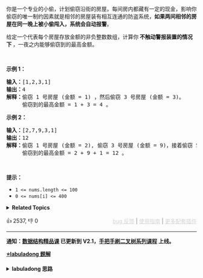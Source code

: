 <p>你是一个专业的小偷，计划偷窃沿街的房屋。每间房内都藏有一定的现金，影响你偷窃的唯一制约因素就是相邻的房屋装有相互连通的防盗系统，<strong>如果两间相邻的房屋在同一晚上被小偷闯入，系统会自动报警</strong>。</p>

<p>给定一个代表每个房屋存放金额的非负整数数组，计算你<strong> 不触动警报装置的情况下 </strong>，一夜之内能够偷窃到的最高金额。</p>

<p>&nbsp;</p>

<p><strong>示例 1：</strong></p>

<pre>
<strong>输入：</strong>[1,2,3,1]
<strong>输出：</strong>4
<strong>解释：</strong>偷窃 1 号房屋 (金额 = 1) ，然后偷窃 3 号房屋 (金额 = 3)。
&nbsp;    偷窃到的最高金额 = 1 + 3 = 4 。</pre>

<p><strong>示例 2：</strong></p>

<pre>
<strong>输入：</strong>[2,7,9,3,1]
<strong>输出：</strong>12
<strong>解释：</strong>偷窃 1 号房屋 (金额 = 2), 偷窃 3 号房屋 (金额 = 9)，接着偷窃 5 号房屋 (金额 = 1)。
&nbsp;    偷窃到的最高金额 = 2 + 9 + 1 = 12 。
</pre>

<p>&nbsp;</p>

<p><strong>提示：</strong></p>

<ul> 
 <li><code>1 &lt;= nums.length &lt;= 100</code></li> 
 <li><code>0 &lt;= nums[i] &lt;= 400</code></li> 
</ul>

<details><summary><strong>Related Topics</strong></summary>数组 | 动态规划</details><br>

<div>👍 2537, 👎 0<span style='float: right;'><span style='color: gray;'><a href='https://github.com/labuladong/fucking-algorithm/discussions/939' target='_blank' style='color: lightgray;text-decoration: underline;'>bug 反馈</a> | <a href='https://labuladong.gitee.io/article/fname.html?fname=jb插件简介' target='_blank' style='color: lightgray;text-decoration: underline;'>使用指南</a> | <a href='https://labuladong.github.io/algo/images/others/%E5%85%A8%E5%AE%B6%E6%A1%B6.jpg' target='_blank' style='color: lightgray;text-decoration: underline;'>更多配套插件</a></span></span></div>

<div id="labuladong"><hr>

**通知：[数据结构精品课](https://aep.h5.xeknow.com/s/1XJHEO) 已更新到 V2.1，[手把手刷二叉树系列课程](https://aep.xet.tech/s/3YGcq3) 上线。**



<p><strong><a href="https://labuladong.github.io/article/slug.html?slug=house-robber" target="_blank">⭐️labuladong 题解</a></strong></p>
<details><summary><strong>labuladong 思路</strong></summary>

## 基本思路

PS：这道题在[《算法小抄》](https://item.jd.com/12759911.html) 的第 201 页。

假想你就是这个强盗，从左到右走过这一排房子，在每间房子前都有两种**选择**：抢或者不抢。

当你走过了最后一间房子后，你就没得抢了，能抢到的钱显然是 0（**base case**）。

以上已经明确了「状态」和「选择」：**你面前房子的索引就是状态，抢和不抢就是选择**。

![](https://labuladong.github.io/pictures/robber/1.jpg)

状态转移方程：

```java
int res = Math.max(
    // 不抢，去下家
    dp(nums, start + 1),
    // 抢，去下下家
    nums[start] + dp(nums, start + 2)
);
```

打家劫舍系列问题还可以进一步优化，见文章详解，这里只给出最通用的框架性解法。

**详细题解：[一个方法团灭 LeetCode 打家劫舍问题](https://labuladong.github.io/article/fname.html?fname=抢房子)**

**标签：[一维动态规划](https://mp.weixin.qq.com/mp/appmsgalbum?__biz=MzAxODQxMDM0Mw==&action=getalbum&album_id=2122007027366395905)，[动态规划](https://mp.weixin.qq.com/mp/appmsgalbum?__biz=MzAxODQxMDM0Mw==&action=getalbum&album_id=1318881141113536512)**

## 解法代码

提示：🟢 标记的是我写的解法代码，🤖 标记的是 chatGPT 翻译的多语言解法代码。如有错误，可以 [点这里](https://github.com/labuladong/fucking-algorithm/issues/1113) 反馈和修正。

<div class="tab-panel"><div class="tab-nav">
<button data-tab-item="cpp" class="tab-nav-button btn " data-tab-group="default" onclick="switchTab(this)">cpp🤖</button>

<button data-tab-item="python" class="tab-nav-button btn " data-tab-group="default" onclick="switchTab(this)">python🤖</button>

<button data-tab-item="java" class="tab-nav-button btn active" data-tab-group="default" onclick="switchTab(this)">java🟢</button>

<button data-tab-item="go" class="tab-nav-button btn " data-tab-group="default" onclick="switchTab(this)">go🤖</button>

<button data-tab-item="javascript" class="tab-nav-button btn " data-tab-group="default" onclick="switchTab(this)">javascript🤖</button>
</div><div class="tab-content">
<div data-tab-item="cpp" class="tab-item " data-tab-group="default"><div class="highlight">

```cpp
// 注意：cpp 代码由 chatGPT🤖 根据我的 java 代码翻译，旨在帮助不同背景的读者理解算法逻辑。
// 本代码已经通过力扣的测试用例，应该可直接成功提交。

class Solution {
private:
    // 备忘录
    vector<int> memo;
public:
    // 主函数
    int rob(vector<int>& nums) {
        // 初始化备忘录
        memo = vector<int>(nums.size(), -1);
        // 强盗从第 0 间房子开始抢劫
        return dp(nums, 0);
    }

    // 返回 dp[start..] 能抢到的最大值
    int dp(vector<int>& nums, int start) {
        if (start >= nums.size()) {
            return 0;
        }
        // 避免重复计算
        if (memo[start] != -1) {
            return memo[start];
        }

        int res = max(dp(nums, start + 1), nums[start] + dp(nums, start + 2));
        // 记入备忘录
        memo[start] = res;
        return res;
    }
};
```

</div></div>

<div data-tab-item="python" class="tab-item " data-tab-group="default"><div class="highlight">

```python
# 注意：python 代码由 chatGPT🤖 根据我的 java 代码翻译，旨在帮助不同背景的读者理解算法逻辑。
# 本代码已经通过力扣的测试用例，应该可直接成功提交。

class Solution:
    def __init__(self):
        self.memo = []

    def rob(self, nums: List[int]) -> int:
        self.memo = [-1] * len(nums)
        # 强盗从第 0 间房子开始抢劫
        return self.dp(nums, 0)

    # 返回 dp[start..] 能抢到的最大值
    def dp(self, nums: List[int], start: int) -> int:
        if start >= len(nums):
            return 0
        # 避免重复计算
        if self.memo[start] != -1:
            return self.memo[start]

        res = max(self.dp(nums, start + 1),
                  nums[start] + self.dp(nums, start + 2))
        # 记入备忘录
        self.memo[start] = res
        return res
```

</div></div>

<div data-tab-item="java" class="tab-item active" data-tab-group="default"><div class="highlight">

```java
class Solution {
    // 备忘录
    private int[] memo;
    // 主函数
    public int rob(int[] nums) {
        // 初始化备忘录
        memo = new int[nums.length];
        Arrays.fill(memo, -1);
        // 强盗从第 0 间房子开始抢劫
        return dp(nums, 0);
    }

    // 返回 dp[start..] 能抢到的最大值
    private int dp(int[] nums, int start) {
        if (start >= nums.length) {
            return 0;
        }
        // 避免重复计算
        if (memo[start] != -1) return memo[start];

        int res = Math.max(dp(nums, start + 1),
                nums[start] + dp(nums, start + 2));
        // 记入备忘录
        memo[start] = res;
        return res;
    }
}
```

</div></div>

<div data-tab-item="go" class="tab-item " data-tab-group="default"><div class="highlight">

```go
// 注意：go 代码由 chatGPT🤖 根据我的 java 代码翻译，旨在帮助不同背景的读者理解算法逻辑。
// 本代码已经通过力扣的测试用例，应该可直接成功提交。

import "math"

// 主函数
func rob(nums []int) int {
    // 备忘录数组
    memo := make([]int, len(nums))
    // 填充备忘录数组为 -1
    for i := range memo {
        memo[i] = -1
    }
    // 强盗从第 0 间房子开始抢劫
    return dp(nums, 0, memo)
}

// 返回 dp[start..] 能抢到的最大值
func dp(nums []int, start int, memo []int) int {
    if start >= len(nums) {
        return 0
    }
    // 避免重复计算
    if memo[start] != -1 {
        return memo[start]
    }

    res := int(math.Max(float64(dp(nums, start+1, memo)), float64(nums[start]+dp(nums, start+2, memo))))
    // 记入备忘录
    memo[start] = res
    return res
}
```

</div></div>

<div data-tab-item="javascript" class="tab-item " data-tab-group="default"><div class="highlight">

```javascript
// 注意：javascript 代码由 chatGPT🤖 根据我的 java 代码翻译，旨在帮助不同背景的读者理解算法逻辑。
// 本代码已经通过力扣的测试用例，应该可直接成功提交。

var rob = function(nums) {
    // 备忘录
    let memo = new Array(nums.length).fill(-1);
    // 强盗从第 0 间房子开始抢劫
    return dp(nums, 0, memo);
};

// 返回 dp[start..] 能抢到的最大值
function dp(nums, start, memo) {
    if (start >= nums.length) {
        return 0;
    }
    // 避免重复计算
    if (memo[start] != -1) return memo[start];

    let res = Math.max(dp(nums, start + 1, memo),
            nums[start] + dp(nums, start + 2, memo));
    // 记入备忘录
    memo[start] = res;
    return res;
}
```

</div></div>
</div></div>

**类似题目**：
  - [213. 打家劫舍 II 🟠](/problems/house-robber-ii)
  - [337. 打家劫舍 III 🟠](/problems/house-robber-iii)
  - [剑指 Offer II 089. 房屋偷盗 🟠](/problems/Gu0c2T)
  - [剑指 Offer II 090. 环形房屋偷盗 🟠](/problems/PzWKhm)

</details>
</div>





